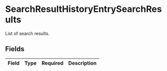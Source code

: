 # SearchResultHistoryEntrySearchResults

List of search results.


## Fields

| Field       | Type        | Required    | Description |
| ----------- | ----------- | ----------- | ----------- |